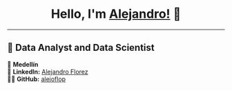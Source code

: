 <h1 align="center">Hello, I'm <a href="https://www.linkedin.com/in/alejandroflorezl/">Alejandro!</a> 👋</h1>

----

## 🚀 Data Analyst and Data Scientist

📍 **Medellín**  
🔗 **LinkedIn:** [Alejandro Florez](https://www.linkedin.com/in/alejandroflorezl/?locale=en_US)  
👨‍💻 **GitHub:** [alejoflop](https://github.com/alejoflop)
